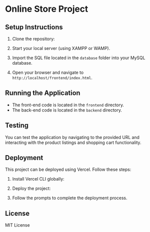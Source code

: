 # Online Store Project

## Setup Instructions

1. Clone the repository:
   
2. Start your local server (using XAMPP or WAMP).

3. Import the SQL file located in the `database` folder into your MySQL database.

4. Open your browser and navigate to `http://localhost/frontend/index.html`.

## Running the Application

- The front-end code is located in the `frontend` directory.
- The back-end code is located in the `backend` directory.

## Testing
You can test the application by navigating to the provided URL and interacting with the product listings and shopping cart functionality.

## Deployment
This project can be deployed using Vercel. Follow these steps:

1. Install Vercel CLI globally:

2. Deploy the project:

3. Follow the prompts to complete the deployment process.

## License

MIT License